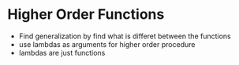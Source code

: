 # Higher Order Functions
* Find generalization by find what is differet between the functions
* use lambdas as arguments for higher order procedure
* lambdas are just functions
